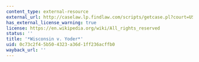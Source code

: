 ```yaml
---
content_type: external-resource
external_url: http://caselaw.lp.findlaw.com/scripts/getcase.pl?court=US&vol=406&invol=205
has_external_license_warning: true
license: https://en.wikipedia.org/wiki/All_rights_reserved
status: ''
title: '*Wisconsin v. Yoder*'
uid: 0c73c2f4-5b50-4323-a36d-1ff236acffb0
wayback_url: ''
---
```

